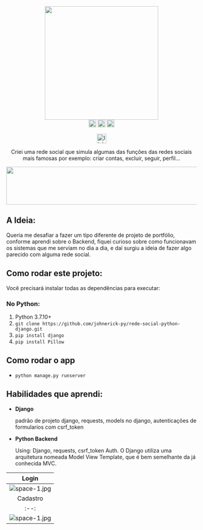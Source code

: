 <div align="center">
  <img height="300em" src="https://user-images.githubusercontent.com/63692868/199887503-04f82108-6dcc-47e8-b1e3-aa6daa0e6d49.gif">
</div>

<div align="center">
  <img height='20' src='https://img.shields.io/github/stars/johnerick-py/rede-social-python-django.svg' />
  <img height='20' src='https://img.shields.io/badge/License-MIT-red.svg' />
  <img height='20' src='https://img.shields.io/github/forks/johnerick-py/rede-social-python-django.svg' />

  [<img height='25' src='https://img.shields.io/badge/LinkedIn-000?style=for-the-badge&logo=linkedin&logoColor=blue' alt='linkedin'>](https://www.linkedin.com/in/johnerick-py/)
  

 Criei uma rede social que simula algumas das funções das redes sociais mais famosas por exemplo: criar contas, excluir, seguir, perfil...

  <img src="https://user-images.githubusercontent.com/100642061/194762368-dee83608-0a76-4dae-86c2-d0d0e70174e9.png" height="100px" width="720px" />
</div>

## A Ideia:

Queria me desafiar a fazer um tipo diferente de projeto de portfólio, conforme aprendi sobre o Backend, fiquei curioso sobre como funcionavam os sistemas que me serviam no dia a dia, e daí surgiu a ideia de fazer algo parecido com alguma rede social.


## Como rodar este projeto:
Você precisará instalar todas as dependências para executar:

### No Python:

1.  Python 3.7.10+
2. `git clone https://github.com/johnerick-py/rede-social-python-django.git`
3. `pip install django`
4. `pip install Pillow`

## Como rodar o app

- `python manage.py runserver`

## Habilidades que aprendi:

- **Django**

  padrão de projeto django, requests, models no django, autenticações de formularios com csrf_token

- **Python Backend**
  
  Using: Django, requests, csrf_token Auth.
  O Django utiliza uma arquitetura nomeada Model View Template, que é bem semelhante da já conhecida MVC. 

  
  
| Login |
|:--:|
|![space-1.jpg](https://user-images.githubusercontent.com/63692868/199891749-d70f38d4-c957-4097-a061-e1e79818d7dd.png)|
| Cadastro |
|:--:|
|![space-1.jpg](https://user-images.githubusercontent.com/63692868/199892250-9569c017-d755-4823-9279-7e889c833b73.png)|

